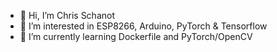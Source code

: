 - 👋 Hi, I’m Chris Schanot
- 👀 I’m interested in ESP8266, Arduino, PyTorch & Tensorflow
- 🌱 I’m currently learning Dockerfile and PyTorch/OpenCV

<!---
cschanot/cschanot is a ✨ special ✨ repository because its `README.md` (this file) appears on your GitHub profile.
You can click the Preview link to take a look at your changes.
--->
